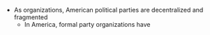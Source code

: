 - As organizations, American political parties are decentralized and fragmented
	- In America, formal party organizations have